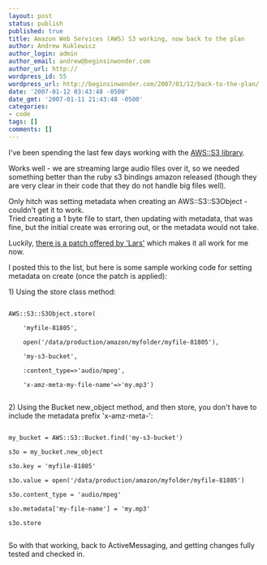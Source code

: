 ```yaml
---
layout: post
status: publish
published: true
title: Amazon Web Services (AWS) S3 working, now back to the plan
author: Andrew Kuklewicz
author_login: admin
author_email: andrew@beginsinwonder.com
author_url: http://
wordpress_id: 55
wordpress_url: http://beginsinwonder.com/2007/01/12/back-to-the-plan/
date: '2007-01-12 03:43:48 -0500'
date_gmt: '2007-01-11 21:43:48 -0500'
categories:
- code
tags: []
comments: []
---
```

<p>I've been spending the last few days working with the <a href="http://amazon.rubyforge.org/">AWS::S3 library</a>.</p>
<p>Works well - we are streaming large audio files over it, so we needed something better than the ruby s3 bindings amazon released (though they are very clear in their code that they do not handle big files well).</p>
<p>Only hitch was setting metadata when creating an AWS::S3::S3Object - couldn't get it to work.<br />
Tried creating a 1 byte file to start, then updating with metadata, that was fine, but the initial create was erroring out, or the metadata would not take.</p>
<p>Luckily, <a href="http://rubyforge.org/pipermail/amazon-s3-dev/2006-December/000007.html">there is a patch offered by 'Lars'</a> which makes it all work for me now.</p>
<p>I posted this to the list, but here is some sample working code for setting metadata on create (once the patch is applied):</p>
<p>1) Using the store class method:<br />
<code><br />
AWS::S3::S3Object.store(<br />
    'myfile-81805',<br />
    open('/data/production/amazon/myfolder/myfile-81805'),<br />
    'my-s3-bucket',<br />
    :content_type=>'audio/mpeg',<br />
    'x-amz-meta-my-file-name'=>'my.mp3')<br />
</code></p>
<p>2) Using the Bucket new_object method, and then store, you don't have to include the metadata prefix 'x-amz-meta-':<br />
<code><br />
my_bucket = AWS::S3::Bucket.find('my-s3-bucket')<br />
s3o = my_bucket.new_object<br />
s3o.key = 'myfile-81805'<br />
s3o.value = open('/data/production/amazon/myfolder/myfile-81805')<br />
s3o.content_type = 'audio/mpeg'<br />
s3o.metadata['my-file-name'] = 'my.mp3'<br />
s3o.store<br />
</code></p>
<p>So with that working, back to ActiveMessaging, and getting changes fully tested and checked in.<!--2ccedceac1fe62e583fce14fb1d62b4d--><!--38c043bba319681f1656259cf286352d--><!--f39502ca91b1459a52101390f25b8979--></p>
